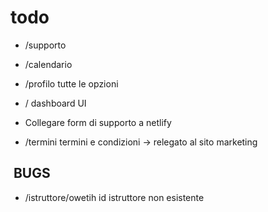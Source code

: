 # todo

- /supporto
- /calendario
- /profilo tutte le opzioni
- / dashboard UI
- Collegare form di supporto a netlify

- /termini termini e condizioni -> relegato al sito marketing

##  BUGS

- /istruttore/owetih id istruttore non esistente
